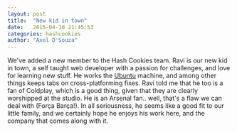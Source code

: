 ```yaml
---
layout: post
title:  "New kid in town"
date:   2015-04-10 21:45:53
categories: hashcookies
author: "Axel D'Souza"
---
```


We've added a new member to the Hash Cookies team. Ravi is our new kid in town, a self taught web developer with a passion for challenges, and love for learning new stuff. He works the [Ubuntu](http://ubuntu.com) machine, and among other things keeps tabs on cross-platforming fixes. Ravi told me that he too is a fan of Coldplay, which is a good thing, given that they are clearly worshipped at the studio. He is an Arsenal fan.. well, that's a flaw we can deal with (Força Barça!). In all seriousness, he seems like a good fit to our little family, and we certainly hope he enjoys his work here, and the company that comes along with it.